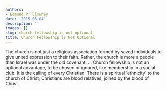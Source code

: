```yaml
---
authors:
- Edmund P. Clowney
date: '2015-03-04'
description: ''
images: []
slug: church-fellowship-is-not-optional
title: Church Fellowship is Not Optional
---
```


The church is not just a religious association formed by saved individuals to give united expression to their faith. Rather, the church is more a people than Israel was under the old covenant. ... Church fellowship is not an optional advantage, to be chosen or ignored, like membership in a social club. It is the calling of every Christian. There is a spiritual 'ethnicity' to the church of Christ; Christians are blood relatives, joined by the blood of Christ.